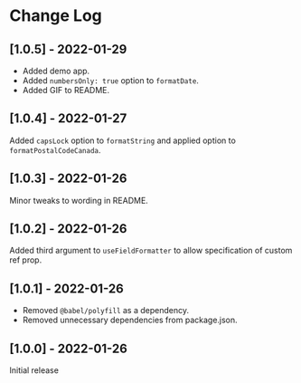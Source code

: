 # Change Log

## [1.0.5] - 2022-01-29

* Added demo app.
* Added `numbersOnly: true` option to `formatDate`.
* Added GIF to README.

## [1.0.4] - 2022-01-27

Added `capsLock` option to `formatString` and applied option to `formatPostalCodeCanada`.

## [1.0.3] - 2022-01-26

Minor tweaks to wording in README.

## [1.0.2] - 2022-01-26

Added third argument to `useFieldFormatter` to allow specification of custom ref prop.

## [1.0.1] - 2022-01-26

* Removed `@babel/polyfill` as a dependency.
* Removed unnecessary dependencies from package.json.

## [1.0.0] - 2022-01-26

Initial release
